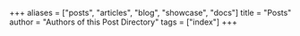 +++
aliases = ["posts", "articles", "blog", "showcase", "docs"]
title = "Posts"
author = "Authors of this Post Directory"
tags = ["index"]
+++
